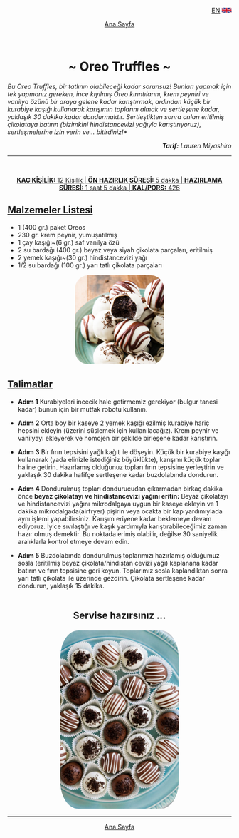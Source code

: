 <p align="right">
 <a href="Eng.html">EN</a>
 <img for="lang-select" height="11px" src="Img/United-Kingdom-Flag.svg" alt="United-Kingdom-Flag">
</p>
<p align="center">
<a href="index.html">Ana Sayfa</a>
</p>
<br>

**<h1 align="center">~ Oreo Truffles ~</h1>**

<em> Bu Oreo Truffles, bir tatlının olabileceği kadar sorunsuz! Bunları yapmak için tek yapmanız gereken, ince kıyılmış Oreo kırıntılarını, krem peyniri ve vanilya özünü bir araya gelene kadar karıştırmak, ardından küçük bir kurabiye kaşığı kullanarak karışımın toplarını almak ve sertleşene kadar, yaklaşık 30 dakika kadar dondurmaktır. Sertleştikten sonra onları eritilmiş çikolataya batırın (bizimkini hindistancevizi yağıyla karıştırıyoruz), sertleşmelerine izin verin ve... bitirdiniz!\*

<p align="right"><b>Tarif:</b> Lauren Miyashiro</p>
</em>

<hr>
<br>
<p align="center">
<ins><b>KAÇ KİŞİLİK:</b> 12 Kişilik | <b>ÖN HAZIRLIK SÜRESİ:</b> 5 dakka | <b>HAZIRLAMA SÜRESİ:</b> 1 saat 5 dakka | <b>KAL/PORS:</b> 426</ins>
</p>

**<u><h2>Malzemeler Listesi</h2></ins>**</u>

- 1 (400 gr.) paket Oreos
- 230 gr. krem peynir, yumuşatılmış
- 1 çay kaşığı~(6 gr.) saf vanilya özü
- 2 su bardağı (400 gr.) beyaz veya siyah çikolata parçaları, eritilmiş
- 2 yemek kaşığı~(30 gr.) hindistancevizi yağı
- 1/2 su bardağı (100 gr.) yarı tatlı çikolata parçaları

<p align="center">
            <img style="border-radius: 15%;" height="200px" src="img/oreo-truffles-pin-1544220958.jpg" alt="oreo-truffles-pin-1544220958">
</p>

**<u><h2>Talimatlar</h2></ins>**</u>

- **Adım 1**
  Kurabiyeleri incecik hale getirmemiz gerekiyor (bulgur tanesi kadar) bunun için bir mutfak robotu kullanın.

- **Adım 2**
  Orta boy bir kaseye 2 yemek kaşığı ezilmiş kurabiye hariç hepsini ekleyin (üzerini süslemek için kullanılacağız). Krem peynir ve vanilyayı ekleyerek ve homojen bir şekilde birleşene kadar karıştırın.

- **Adım 3**
  Bir fırın tepsisini yağlı kağıt ile döşeyin. Küçük bir kurabiye kaşığı kullanarak (yada elinizle istediğiniz büyüklükte), karışımı küçük toplar haline getirin. Hazırlamış olduğunuz topları fırın tepsisine yerleştirin ve yaklaşık 30 dakika hafifçe sertleşene kadar buzdolabında dondurun.

- **Adım 4**
  Dondurulmuş topları dondurucudan çıkarmadan birkaç dakika önce **beyaz çikolatayı ve hindistancevizi yağını eritin:** Beyaz çikolatayı ve hindistancevizi yağını mikrodalgaya uygun bir kaseye ekleyin ve 1 dakika mikrodalgada(airfryer) pişirin veya ocakta bir kap yardımıylada aynı işlemi yapabilirsiniz. Karışım eriyene kadar beklemeye devam ediyoruz. İyice sıvılaştığı ve kaşık yardımıyla karıştırabileceğimiz zaman hazır olmuş demektir. Bu noktada erimiş olabilir, değilse 30 saniyelik aralıklarla kontrol etmeye devam edin.

- **Adım 5**
  Buzdolabında dondurulmuş toplarımızı hazırlamış olduğumuz sosla (eritilmiş beyaz çikolata/hindistan cevizi yağı) kaplanana kadar batırın ve fırın tepsisine geri koyun. Toplarımız sosla kaplandıktan sonra yarı tatlı çikolata ile üzerinde gezdirin. Çikolata sertleşene kadar dondurun, yaklaşık 15 dakika.
  <br><br>

## <p align="center"><b>Servise hazırsınız ...</b></p>

<p align="center">
            <img style="border-radius: 15%" height="400" src="img/oreo-balls-14-600x900.jpg" alt="oreo-balls-14-600x900">
</p>
<hr>
<p align="center"><a href="index.html">Ana Sayfa</a></p>
